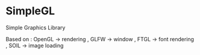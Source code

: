 # SimpleGL
Simple Graphics Library 

Based on : OpenGL -> rendering ,
           GLFW   -> window ,
           FTGL   -> font rendering ,
           SOIL   -> image loading
